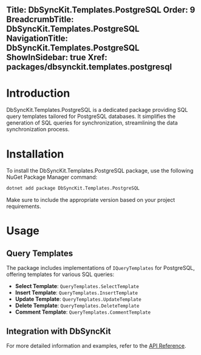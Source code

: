 ﻿﻿Title: DbSyncKit.Templates.PostgreSQL
Order: 9
BreadcrumbTitle: DbSyncKit.Templates.PostgreSQL
NavigationTitle: DbSyncKit.Templates.PostgreSQL
ShowInSidebar: true
Xref: packages/dbsynckit.templates.postgresql
---

# Introduction

DbSyncKit.Templates.PostgreSQL is a dedicated package providing SQL query templates tailored for PostgreSQL databases. It simplifies the generation of SQL queries for synchronization, streamlining the data synchronization process.

# Installation

To install the DbSyncKit.Templates.PostgreSQL package, use the following NuGet Package Manager command:

```bash
dotnet add package DbSyncKit.Templates.PostgreSQL
```

Make sure to include the appropriate version based on your project requirements.

# Usage

## Query Templates

The package includes implementations of `IQueryTemplates` for PostgreSQL, offering templates for various SQL queries:

- **Select Template**: `QueryTemplates.SelectTemplate`
- **Insert Template**: `QueryTemplates.InsertTemplate`
- **Update Template**: `QueryTemplates.UpdateTemplate`
- **Delete Template**: `QueryTemplates.DeleteTemplate`
- **Comment Template**: `QueryTemplates.CommentTemplate`

## Integration with DbSyncKit

For more detailed information and examples, refer to the [API Reference](xref:api-DbSyncKit.Templates.PostgreSQL).